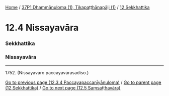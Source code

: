 
[Home](/) / [37P1 Dhammānuloma (1), Tikapaṭṭhānapāḷi (1)](../../37P1.md) / [12 Sekkhattika](../12.md)

# 12.4 Nissayavāra

### Sekkhattika

### Nissayavāra

---

1752\. (Nissayavāro paccayavārasadiso.)



[Go to previous page (12.3.4 Paccayapaccanīyānuloma)](12.3/12.3.4.md) / [Go to parent page (12 Sekkhattika)](../12.md) / [Go to next page (12.5 Saṃsaṭṭhavāra)](12.5.md)


